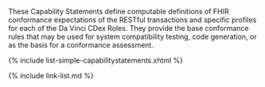 
These Capability Statements define computable definitions of FHIR conformance expectations of the RESTful transactions and specific profiles for each of the Da Vinci CDex Roles. They provide the base conformance rules that may be used for system compatibility testing, code generation, or as the basis for a conformance assessment.

{% include list-simple-capabilitystatements.xhtml %}

{% include link-list.md %}
